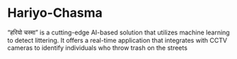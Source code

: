 # Hariyo-Chasma
“हरियो चस्मा” is a cutting-edge AI-based solution that utilizes machine learning to detect littering. It offers a real-time application that integrates with CCTV cameras to identify individuals who throw trash on the streets
